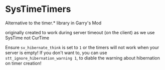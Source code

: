 # SysTimeTimers
Alternative to the timer.* library in Garry's Mod

originally created to work during server timeout (on the client) as we use SysTime not CurTime

Ensure `sv_hibernate_think` is set to `1` or the timers will not work when your server is empty!
If you don't want to, you can use `stt_ignore_hibernation_warning 1`, to diable the warning about hibernation on timer creation!
